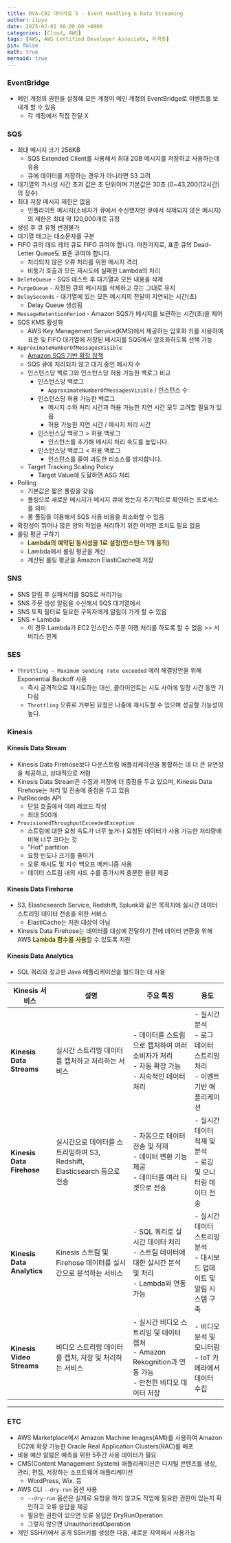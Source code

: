 ```yaml
---
title: DVA-C02 대비자료 5 - Event Handling & Data Streaming
author: ilpyo
date: 2025-02-01 00:00:00 +0900
categories: [Cloud, AWS]
tags: [AWS, AWS Certified Developer Associate, 자격증]
pin: false
math: true
mermaid: true
---
```


### EventBridge
- 메인 계정의 권한을 설정해 모든 계정이 메인 계정의 EventBridge로 이벤트를 보내게 할 수 있음
  - 각 계정에서 직접 전달 X

### SQS
- 최대 메시지 크기 256KB
  - SQS Extended Client를 사용해서 최대 2GB 메시지를 저장하고 사용하는데 유용
  - 큐에 데이터를 저장하는 경우가 아니라면 S3 고려
- 대기열의 가시성 시간 초과 값은 초 단위이며 기본값은 30초 (0~43,200(12시간)의 정수)
- 최대 저장 메시지 제한은 없음
  - 인플라이트 메시지(소비자가 큐에서 수신했지만 큐에서 삭제되지 않은 메시지)의 제한은 최대 약 120,000개로 규정
- 생성 후 큐 유형 변경불가
- 대기열 태그는 대소문자를 구분
- FIFO 큐의 데드 레터 큐도 FIFO 큐여야 합니다. 마찬가지로, 표준 큐의 Dead-Letter Queue도 표준 큐여야 합니다.
  - 처리되지 않은 오류 처리를 위한 메시지 격리
  - 비동기 호출과 모든 재시도에 실패한 Lambda의 처리
- `DeleteQueue` - SQS 테스트 후 대기열과 모든 내용을 삭제
- `PurgeQueue` - 지정된 큐의 메시지를 삭제하고 큐는 그대로 유지
- `DelaySeconds` - 대기열에 있는 모든 메시지의 전달이 지연되는 시간(초)
  - Delay Queue 생성됨
- `MessageRetentionPeriod` -  Amazon SQS가 메시지를 보관하는 시간(초)을 제어
- SQS KMS 활성화
  - AWS Key Management Service(KMS)에서 제공하는 암호화 키를 사용하여 표준 및 FIFO 대기열에 저장된 메시지를 SQS에서 암호화하도록 선택 가능
- `ApproximateNumberOfMessagesVisible`
  - [Amazon SQS 기반 확장 정책](https://docs.aws.amazon.com/autoscaling/ec2/userguide/as-using-sqs-queue.html)
  - SQS 큐에 처리되지 않고 대기 중인 메시지 수
  - 인스턴스당  백로그와 인스턴스당 허용 가능한 백로그 비교
    - 인스턴스당  백로그
      - `ApproximateNumberOfMessagesVisible` / 인스턴스 수
    - 인스턴스당 허용 가능한 백로그
      - 메시지 수와 처리 시간과 허용 가능한 지연 시간 모두 고려할 필요가 있음
      - 허용 가능한 지연 시간 / 메시지 처리 시간
    - 인스턴스당 백로그 > 허용 백로그
      - 인스턴스를 추가해 메시지 처리 속도를 높입니다.
    - 인스턴스당 백로그 < 허용 백로그
      - 인스턴스를 줄여 과도한 리소스를 방지합니다.
  - Target Tracking Scaling Policy
    - Target Value에 도달하면 ASG 처리
- Polling
  - 기본값은 짧은 폴링을 갖음
  - 폴링으로 새로운 메시지가 메시지 큐에 왔는지 주기적으로 확인하는 프로세스를 의미
  - 롱 폴링을 이용해서 SQS 사용 비용을 최소화할 수 있음
- 확장성이 뛰어나 많은 양의 작업을 처리하기 위한 어떠한 조치도 필요 없음
- 롤링 평균 구하기
  - <mark style="background: #FFF3A3A6;">Lambda의 예약된 동시성을 1로 설정(인스턴스 1개 동작)</mark>
  - Lambda에서 롤링 평균을 계산
  - 계산된 롤링 평균을 Amazon ElastiCache에 저장

### SNS
- SNS 알림 후 실패처리를 SQS로 처리가능
- SNS 주문 생성 알림을 수신해서 SQS 대기열에서
- SNS 토픽 필터로 필요한 구독자에게 알림이 가게 할 수 있음
- SNS + Lambda
  - 이 경우 Lambda가 EC2 인스턴스 주문 이행 처리를 하도록 할 수 없음 >> 서버리스 한계

### SES
- `Throttling – Maximum sending rate exceeded` 에러 해결방안을 위해 Exponential Backoff 사용
  - 즉시 공격적으로 재시도하는 대신, 클라이언트는 시도 사이에 일정 시간 동안 기다림
  - `Throttling` 오류로 거부된 요청은 나중에 재시도할 수 있으며 성공할 가능성이 높다.

### Kinesis

#### Kinesis Data Stream
- Kinesis Data Firehose보다 다운스트림 애플리케이션을 통합하는 데 더 큰 유연성을 제공하고, 상대적으로 저렴
- Kinesis Data Stream은 수집과 저장에 더 중점을 두고 있으며, Kinesis Data Firehose는 처리 및 전송에 중점을 두고 있음
- PutRecords API
  - 단일 호출에서 여러 레코드 작성
  - 최대 500개
- `ProvisionedThroughputExceededException`
  - 스트림에 대한 요청 속도가 너무 높거나 요청된 데이터가 사용 가능한 처리량에 비해 너무 크다는 것
  - "Hot" partition
  - 요청 빈도나 크기를 줄이기
  - 오류 재시도 및 지수 백오프 메커니즘 사용
  - 데이터 스트림 내의 샤드 수를 증가시켜 충분한 용량 제공

#### Kinesis Data Firehorse
- S3, Elasticsearch Service, Redshift, Splunk와 같은 목적지에 실시간 데이터 스트리밍 데이터 전송을 위한 서비스
  - ElastiCache는 지원 대상이 아님
- Kinesis Data Firehose는 데이터를 대상에 전달하기 전에 데이터 변환을 위해 AWS <mark style="background: #FFF3A3A6;">Lambda 함수를 사용</mark>할 수 있도록 지원

#### Kinesis Data Analytics
- SQL 쿼리와 정교한 Java 애플리케이션을 빌드하는 데 사용

| **Kinesis 서비스**            | **설명**                                               | **주요 특징**                                                                    | **용도**                                            |
| -------------------------- | ---------------------------------------------------- | ---------------------------------------------------------------------------- | ------------------------------------------------- |
| **Kinesis Data Streams**   | 실시간 스트리밍 데이터를 캡처하고 처리하는 서비스                          | - 데이터를 스트림으로 캡처하여 여러 소비자가 처리<br> - 자동 확장 가능<br> - 지속적인 데이터 처리                | - 실시간 분석<br> - 로그 데이터 스트리밍 처리<br> - 이벤트 기반 애플리케이션 |
| **Kinesis Data Firehose**  | 실시간으로 데이터를 스트리밍하여 S3, Redshift, Elasticsearch 등으로 전송 | - 자동으로 데이터 전송 및 적재<br> - 데이터 변환 기능 제공<br> - 데이터를 여러 타겟으로 전송                  | - 실시간 데이터 적재 및 분석<br> - 로깅 및 모니터링 데이터 전송          |
| **Kinesis Data Analytics** | Kinesis 스트림 및 Firehose 데이터를 실시간으로 분석하는 서비스           | - SQL 쿼리로 실시간 데이터 처리<br> - 스트림 데이터에 대한 실시간 분석 및 처리<br> - Lambda와 연동 가능       | - 실시간 데이터 스트리밍 분석<br> - 대시보드 업데이트 및 알림 시스템 구축     |
| **Kinesis Video Streams**  | 비디오 스트리밍 데이터를 캡처, 저장 및 처리하는 서비스                      | - 실시간 비디오 스트리밍 및 데이터 캡처<br> - Amazon Rekognition과 연동 가능<br> - 안전한 비디오 데이터 저장 | - 비디오 분석 및 모니터링<br> - IoT 카메라에서 데이터 수집            |

---

### ETC
- AWS Marketplace에서 Amazon Machine Images(AMI)를 사용하여 Amazon EC2에 확장 가능한 Oracle Real Application Clusters(RAC)를 배포
- 비용 예산 알림은 예측을 위한 5주간 사용 데이터가 필요
- CMS(Content Management System) 애플리케이션은 디지털 콘텐츠를 생성, 관리, 편집, 저장하는 소프트웨어 애플리케이션
  - WordPress, Wix. 등
- AWS CLI `--dry-run` 옵션 사용
  - `--dry-run` 옵션은 실제로 요청을 하지 않고도 작업에 필요한 권한이 있는지 확인하고 오류 응답을 제공
  - 필요한 권한이 있으면 오류 응답은 DryRunOperation
  - 그렇지 않으면 UnauthorizedOperation
- 개인 SSH키에서 공개 SSH키를 생성한 다음, 새로운 지역에서 사용가능

